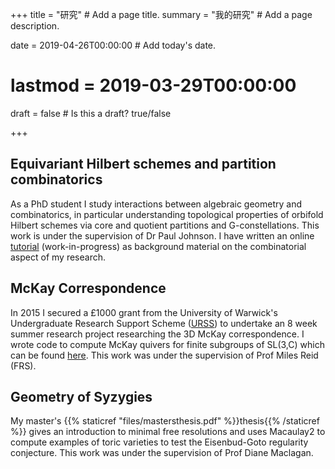 +++
title = "研究"  # Add a page title.
summary = "我的研究"  # Add a page description.

date = 2019-04-26T00:00:00  # Add today's date.
# lastmod = 2019-03-29T00:00:00

draft = false  # Is this a draft? true/false

+++

## Equivariant Hilbert schemes and partition combinatorics

As a PhD student I study interactions between algebraic geometry and combinatorics, in particular understanding topological properties of orbifold Hilbert schemes via core and quotient partitions and G-constellations. This work is under the supervision of Dr Paul Johnson. I have written an online [tutorial](https://edwardmpearce.github.io/tutorial-partitions/) (work-in-progress) as background material on the combinatorial aspect of my research.

## McKay Correspondence

In 2015 I secured a £1000 grant from the University of Warwick's Undergraduate Research Support Scheme ([URSS](https://warwick.ac.uk/services/skills/urss/)) to undertake an 8 week summer research project researching the 3D McKay correspondence.  I wrote code to compute McKay quivers for finite subgroups of SL(3,C) which can be found [here](https://github.com/edwardmpearce/urss-project). This work was under the supervision of Prof Miles Reid (FRS).

## Geometry of Syzygies 

My master's {{% staticref "files/mastersthesis.pdf" %}}thesis{{% /staticref %}} gives an introduction to minimal free resolutions and uses Macaulay2 to compute examples of toric varieties to test the Eisenbud-Goto regularity conjecture. This work was under the supervision of Prof Diane Maclagan.
